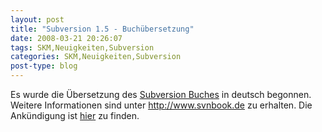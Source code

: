 ```yaml
---
layout: post
title: "Subversion 1.5 - Buchübersetzung"
date: 2008-03-21 20:26:07
tags: SKM,Neuigkeiten,Subversion
categories: SKM,Neuigkeiten,Subversion
post-type: blog
---
```

Es wurde die Übersetzung des <a href="http://www.svnbook.org"  title="Subversion Buch">Subversion Buches</a> in deutsch begonnen. Weitere Informationen sind unter <a href="http://www.svnbook.de"  title="http://www.svnbook.de">http://www.svnbook.de</a> zu erhalten. Die Ankündigung ist <a href="http://subversion.tigris.org/servlets/ReadMsg?list=users&msgNo=76102"  title="User Mailing Liste">hier</a> zu finden.
